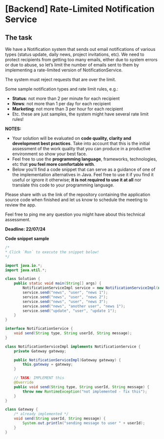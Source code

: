 # [Backend] Rate-Limited Notification Service

## The task

We have a Notification system that sends out email notifications of various types (status update, daily news, project invitations, etc). We need to protect recipients from getting too many emails, either due to system errors or due to abuse, so let’s limit the number of emails sent to them by implementing a rate-limited version of NotificationService.

The system must reject requests that are over the limit.

Some sample notification types and rate limit rules, e.g.:

- **Status**: not more than 2 per minute for each recipient
- **News**: not more than 1 per day for each recipient
- **Marketing**: not more than 3 per hour for each recipient
- Etc. these are just samples, the system might have several rate limit rules!

**NOTES:**

- Your solution will be evaluated on **code quality, clarity and development best practices**. Take into account that this is the initial assessment of the work quality that you can produce in a productive environment so show your best face.
- Feel free to use the **programming language**, frameworks, technologies, etc that **you feel more comfortable with**.
- Below you'll find a code snippet that can serve as a guidance of one of the implementation alternatives in Java. Feel free to use it if you find it useful or ignore it otherwise; **it is not required to use it at all** nor translate this code to your programming language.


Please share with us the link of the repository containing the application source code when finished and let us know to schedule the meeting to review the app.


Feel free to ping me any question you might have about this technical assessment.

**Deadline: 22/07/24**

**Code snippet sample**

```java
/*
* Click `Run` to execute the snippet below!
*/

import java.io.*;
import java.util.*;

class Solution {
    public static void main(String[] args) {
        NotificationServiceImpl service = new NotificationServiceImpl(new Gateway());
        service.send("news", "user", "news 1");
        service.send("news", "user", "news 2");
        service.send("news", "user", "news 3");
        service.send("news", "another user", "news 1");
        service.send("update", "user", "update 1");
    }
}

interface NotificationService {
    void send(String type, String userId, String message);
}

class NotificationServiceImpl implements NotificationService {
    private Gateway gateway;

    public NotificationServiceImpl(Gateway gateway) {
        this.gateway = gateway;
    }

    // TASK: IMPLEMENT this
    @Override
    public void send(String type, String userId, String message) {
        throw new RuntimeException("not implemented - fix this");
    }
}

class Gateway {
    /* already implemented */
    void send(String userId, String message) {
        System.out.println("sending message to user " + userId);
    }
}
```
